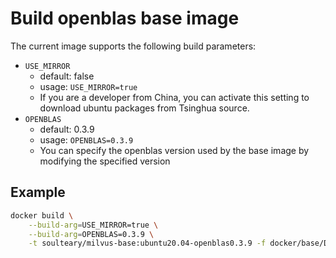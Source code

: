 # Build openblas base image

The current image supports the following build parameters:

- `USE_MIRROR`
    - default: false
    - usage: `USE_MIRROR=true`
    - If you are a developer from China, you can activate this setting to download ubuntu packages from Tsinghua source.
- `OPENBLAS`
    - default: 0.3.9
    - usage: `OPENBLAS=0.3.9`
    - You can specify the openblas version used by the base image by modifying the specified version

## Example

```bash
docker build \
    --build-arg=USE_MIRROR=true \
    --build-arg=OPENBLAS=0.3.9 \
    -t soulteary/milvus-base:ubuntu20.04-openblas0.3.9 -f docker/base/Dockerfile .
```